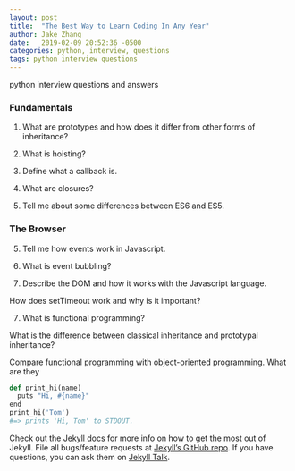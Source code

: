 ```yaml
---
layout: post
title:  "The Best Way to Learn Coding In Any Year"
author: Jake Zhang
date:   2019-02-09 20:52:36 -0500
categories: python, interview, questions
tags: python interview questions
---
```

python interview questions and answers


### Fundamentals

1. What are prototypes and how does it differ from other forms of inheritance?

2. What is hoisting?

3. Define what a callback is.

4. What are closures?

5. Tell me about some differences between ES6 and ES5.

### The Browser

5. Tell me how events work in Javascript.

6. What is event bubbling?

7. Describe the DOM and how it works with the Javascript language.

How does setTimeout work and why is it important?

7. What is functional programming?

What is the difference between classical inheritance and prototypal inheritance?

Compare functional programming with object-oriented programming. What are they 

```py
def print_hi(name)
  puts "Hi, #{name}"
end
print_hi('Tom')
#=> prints 'Hi, Tom' to STDOUT.
```

Check out the [Jekyll docs][jekyll-docs] for more info on how to get the most out of Jekyll. File all bugs/feature requests at [Jekyll’s GitHub repo][jekyll-gh]. If you have questions, you can ask them on [Jekyll Talk][jekyll-talk].

[jekyll-docs]: https://jekyllrb.com/docs/home
[jekyll-gh]:   https://github.com/jekyll/jekyll
[jekyll-talk]: https://talk.jekyllrb.com/
